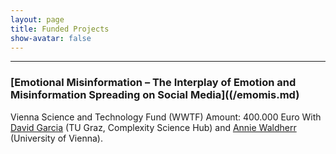```yaml
---
layout: page
title: Funded Projects
show-avatar: false
---
```


___


### [Emotional Misinformation – The Interplay of Emotion and Misinformation Spreading on Social Media]((/emomis.md)
Vienna Science and Technology Fund (WWTF)
Amount: 400.000 Euro
With [David Garcia](https://dgarcia.eu) (TU Graz, Complexity Science Hub) and [Annie Waldherr](https://compcommlab.univie.ac.at/team/annie-waldherr/) (University of Vienna).
